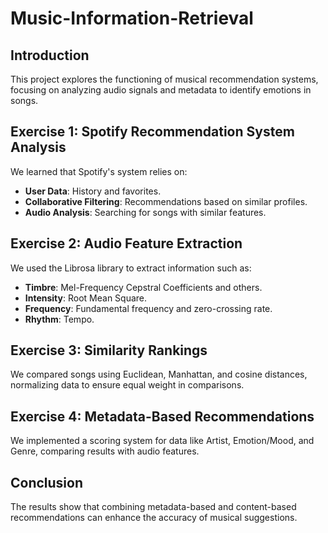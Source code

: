 # Music-Information-Retrieval

## Introduction
This project explores the functioning of musical recommendation systems, focusing on analyzing audio signals and metadata to identify emotions in songs.

## Exercise 1: Spotify Recommendation System Analysis
We learned that Spotify's system relies on:
- **User Data**: History and favorites.
- **Collaborative Filtering**: Recommendations based on similar profiles.
- **Audio Analysis**: Searching for songs with similar features.

## Exercise 2: Audio Feature Extraction
We used the Librosa library to extract information such as:
- **Timbre**: Mel-Frequency Cepstral Coefficients and others.
- **Intensity**: Root Mean Square.
- **Frequency**: Fundamental frequency and zero-crossing rate.
- **Rhythm**: Tempo.

## Exercise 3: Similarity Rankings
We compared songs using Euclidean, Manhattan, and cosine distances, normalizing data to ensure equal weight in comparisons.

## Exercise 4: Metadata-Based Recommendations
We implemented a scoring system for data like Artist, Emotion/Mood, and Genre, comparing results with audio features.

## Conclusion
The results show that combining metadata-based and content-based recommendations can enhance the accuracy of musical suggestions.
